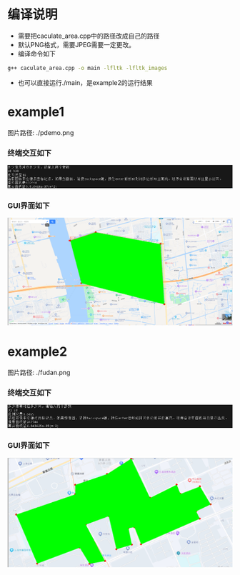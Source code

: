 # 编译说明

- 需要把caculate_area.cpp中的路径改成自己的路径
- 默认PNG格式，需要JPEG需要一定更改。
- 编译命令如下
```bash
g++ caculate_area.cpp -o main -lfltk -lfltk_images
```

- 也可以直接运行./main，是example2的运行结果



# example1

图片路径: ./pdemo.png

### 终端交互如下

<!-- 插入图片 -->
![测试一终端](./example_1_terminal.png)

### GUI界面如下
![测试一GUI界面](./example_1_gui.png)


# example2

图片路径: ./fudan.png

### 终端交互如下

<!-- 插入图片 -->
![测试二终端](./example_2_terminal.png)

### GUI界面如下

![测试二GUI界面](./example_2_gui.png)







